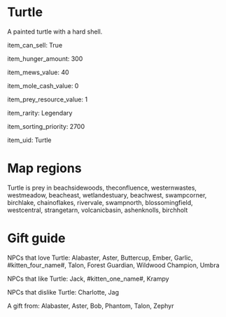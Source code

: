 # Turtle

A painted turtle with a hard shell.

item_can_sell: True

item_hunger_amount: 300

item_mews_value: 40

item_mole_cash_value: 0

item_prey_resource_value: 1

item_rarity: Legendary

item_sorting_priority: 2700

item_uid: Turtle

# Map regions

Turtle is prey in beachsidewoods, theconfluence, westernwastes, westmeadow, beacheast, wetlandestuary, beachwest, swampcorner, birchlake, chainoflakes, rivervale, swampnorth, blossomingfield, westcentral, strangetarn, volcanicbasin, ashenknolls, birchholt

# Gift guide

NPCs that love Turtle: Alabaster, Aster, Buttercup, Ember, Garlic, #kitten_four_name#, Talon, Forest Guardian, Wildwood Champion, Umbra

NPCs that like Turtle: Jack, #kitten_one_name#, Krampy

NPCs that dislike Turtle: Charlotte, Jag

A gift from: Alabaster, Aster, Bob, Phantom, Talon, Zephyr